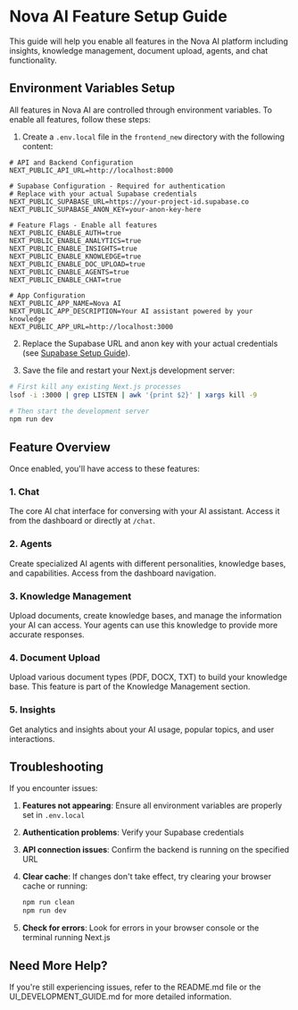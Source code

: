 # Nova AI Feature Setup Guide

This guide will help you enable all features in the Nova AI platform including insights, knowledge management, document upload, agents, and chat functionality.

## Environment Variables Setup

All features in Nova AI are controlled through environment variables. To enable all features, follow these steps:

1. Create a `.env.local` file in the `frontend_new` directory with the following content:

```
# API and Backend Configuration
NEXT_PUBLIC_API_URL=http://localhost:8000

# Supabase Configuration - Required for authentication
# Replace with your actual Supabase credentials
NEXT_PUBLIC_SUPABASE_URL=https://your-project-id.supabase.co
NEXT_PUBLIC_SUPABASE_ANON_KEY=your-anon-key-here

# Feature Flags - Enable all features
NEXT_PUBLIC_ENABLE_AUTH=true
NEXT_PUBLIC_ENABLE_ANALYTICS=true
NEXT_PUBLIC_ENABLE_INSIGHTS=true
NEXT_PUBLIC_ENABLE_KNOWLEDGE=true
NEXT_PUBLIC_ENABLE_DOC_UPLOAD=true
NEXT_PUBLIC_ENABLE_AGENTS=true
NEXT_PUBLIC_ENABLE_CHAT=true

# App Configuration
NEXT_PUBLIC_APP_NAME=Nova AI
NEXT_PUBLIC_APP_DESCRIPTION=Your AI assistant powered by your knowledge
NEXT_PUBLIC_APP_URL=http://localhost:3000
```

2. Replace the Supabase URL and anon key with your actual credentials (see [Supabase Setup Guide](SUPABASE_SETUP.md)).

3. Save the file and restart your Next.js development server:

```bash
# First kill any existing Next.js processes
lsof -i :3000 | grep LISTEN | awk '{print $2}' | xargs kill -9

# Then start the development server
npm run dev
```

## Feature Overview

Once enabled, you'll have access to these features:

### 1. Chat
The core AI chat interface for conversing with your AI assistant. Access it from the dashboard or directly at `/chat`.

### 2. Agents
Create specialized AI agents with different personalities, knowledge bases, and capabilities. Access from the dashboard navigation.

### 3. Knowledge Management
Upload documents, create knowledge bases, and manage the information your AI can access. Your agents can use this knowledge to provide more accurate responses.

### 4. Document Upload
Upload various document types (PDF, DOCX, TXT) to build your knowledge base. This feature is part of the Knowledge Management section.

### 5. Insights
Get analytics and insights about your AI usage, popular topics, and user interactions.

## Troubleshooting

If you encounter issues:

1. **Features not appearing**: Ensure all environment variables are properly set in `.env.local`
2. **Authentication problems**: Verify your Supabase credentials
3. **API connection issues**: Confirm the backend is running on the specified URL
4. **Clear cache**: If changes don't take effect, try clearing your browser cache or running:
   ```bash
   npm run clean
   npm run dev
   ```

5. **Check for errors**: Look for errors in your browser console or the terminal running Next.js

## Need More Help?

If you're still experiencing issues, refer to the README.md file or the UI_DEVELOPMENT_GUIDE.md for more detailed information. 
